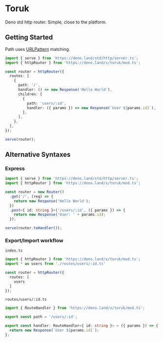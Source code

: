 # Toruk
Deno std http router. Simple, close to the platform.

## Getting Started

Path uses [URLPattern](https://developer.mozilla.org/en-US/docs/Web/API/URLPattern/URLPattern) matching.

```ts
import { serve } from 'https://deno.land/std/http/server.ts';
import { httpRouter } from 'https://deno.land/x/toruk/mod.ts';

const router = httpRouter({
  routes: [
    {
      path: '/',
      handler: () => new Response('Hello World'),
      children: [
        {
          path: 'users/:id',
          handler: ({ params }) => new Response(`User ${params.id}`),
        },
      ],
    },
  ],
});

serve(router);
```

## Alternative Syntaxes

### Express

```ts
import { serve } from 'https://deno.land/std/http/server.ts';
import { httpRouter } from 'https://deno.land/x/toruk/mod.ts';

const router = new Router()
  .get('/', (req) => {
    return new Response('Hello World');
  })
  .post<{ id: string }>('/users/:id', ({ params }) => {
    return new Response('User: ' + params.id);
  });

serve(router.toHandler());
```

### Export/Import workflow

`index.ts`

```ts
import { httpRouter } from 'https://deno.land/x/toruk/mod.ts';
import * as users from './routes/users/:id.ts'

const router = httpRouter({
  routes: [
    users
  ]
});
```

`routes/users/:id.ts`

```ts
import { RouteHandler } from 'https://deno.land/x/toruk/mod.ts';

export const path = '/users/:id';

export const handler: RouteHandler<{ id: string }> = ({ params }) => {
  return new Response(`User ${params.id}`);
};
```
